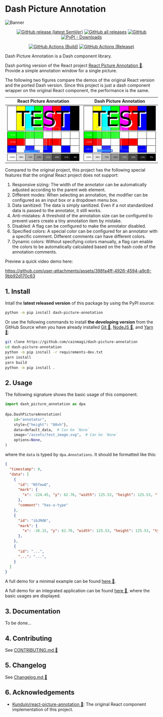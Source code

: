 # Dash Picture Annotation

<p><img alt="Banner" src="https://repository-images.githubusercontent.com/883421149/10c3593c-2d90-4eff-a3b5-761946985243"></p>

<p align="center">
  <a href="https://github.com/cainmagi/dash-picture-annotation/releases/latest"><img alt="GitHub release (latest SemVer)" src="https://img.shields.io/github/v/release/cainmagi/dash-picture-annotation?logo=github&sort=semver&style=flat-square"></a>
  <a href="https://github.com/cainmagi/dash-picture-annotation/releases"><img alt="GitHub all releases" src="https://img.shields.io/github/downloads/cainmagi/dash-picture-annotation/total?logo=github&style=flat-square"></a>
  <a href="https://github.com/cainmagi/dash-picture-annotation/blob/main/LICENSE"><img alt="GitHub" src="https://img.shields.io/github/license/cainmagi/dash-picture-annotation?style=flat-square&logo=opensourceinitiative&logoColor=white"></a>
  <a href="https://pypi.org/project/dash-picture-annotation"><img alt="PyPI - Downloads" src="https://img.shields.io/pypi/dm/dash-picture-annotation?style=flat-square&logo=pypi&logoColor=white&label=pypi"></a>
</p>
<p align="center">
  <a href="https://github.com/cainmagi/dash-picture-annotation/actions/workflows/python-package.yml"><img alt="GitHub Actions (Build)" src="https://img.shields.io/github/actions/workflow/status/cainmagi/dash-picture-annotation/python-package.yml?style=flat-square&logo=githubactions&logoColor=white&label=build"></a>
  <a href="https://github.com/cainmagi/dash-picture-annotation/actions/workflows/python-publish.yml"><img alt="GitHub Actions (Release)" src="https://img.shields.io/github/actions/workflow/status/cainmagi/dash-picture-annotation/python-publish.yml?style=flat-square&logo=githubactions&logoColor=white&label=release"></a>
</p>

Dash Picture Annotation is a Dash component library.

Dash porting version of the React project [React Picture Annotation :link:][git-react-picture-annotation]. Provide a simple annotation window for a single picture.

The following two figures compare the demos of the original React version and the ported Dash version. Since this project is just a dash component wrapper on the original React component, the performance is the same.

|   React Picture Annotation    |   Dash Picture Annotation   |
| :---------------------------: | :-------------------------: |
| ![demo-react][pic-demo-react] | ![demo-dash][pic-demo-dash] |

Compared to the original project, this project has the following special features that the original React project does not support:

1. Responsive sizing: The width of the annotator can be automatically adjusted according to the parent web element.
2. Different modes: When selecting an annotation, the modifier can be configured as an input box or a dropdown menu box.
3. Data sanitized: The data is simply sanitized. Even if a not standardized data is passed to the annotator, it still works.
4. Anti-mistakes: A threshold of the annotation size can be configured to prevent users create a tiny annotation item by mistake.
5. Disabled: A flag can be configured to make the annotator disabled.
6. Specified colors: A special color can be configured for an annotator with a specific comment. Different comments can have different colors.
7. Dynamic colors: Without specifying colors manually, a flag can enable the colors to be automatically calculated based on the hash code of the annotation comments.

Preview a quick video demo here:

https://github.com/user-attachments/assets/398fa4ff-4926-4594-a9c6-9bb92d170c63

## 1. Install

Intall the **latest released version** of this package by using the PyPI source:

``` sh
python -m pip install dash-picture-annotation
```

Or use the following commands to install **the developing version** from the GitHub Source when you have already installed [Git :hammer:][tool-git], [NodeJS :hammer:][tool-nodejs], and [Yarn :hammer:][tool-yarn]:

```bash
git clone https://github.com/cainmagi/dash-picture-annotation
cd dash-picture-annotation
python -m pip install -r requirements-dev.txt
yarn install
yarn build
python -m pip install .
```

## 2. Usage

The following signature shows the basic usage of this component.

``` python
import dash_picture_annotation as dpa

dpa.DashPictureAnnotation(
    id="annotator",
    style={"height": "80vh"},
    data=default_data,  # Can be `None`
    image="/assets/test_image.svg",  # Can be `None`
    options=None,
)
```

where the `data` is typed by `dpa.Annotations`. It should be formatted like this:

```json
{
  "timestamp": 0,
  "data": [
    {
      "id": "N5fewQ",
      "mark": {
        "x": -224.45, "y": 62.76, "width": 125.53, "height": 125.53, "type": "RECT"
      },
      "comment": "has-a-type"
    },
    {
      "id": "ibJMdK",
      "mark": {
        "x": -36.15, "y": 62.76, "width": 125.53, "height": 125.53, "type": "RECT"
      },
    },
    {
      "id": "...",
      "...": "...",
    }
  ]
}
```

A full demo for a minimal example can be found [here :link:][link-demo-minimal].

A full demo for an integrated application can be found [here :link:][link-demo-usage], where the basic usages are displayed.

## 3. Documentation

To be done...

## 4. Contributing

See [CONTRIBUTING.md :book:][link-contributing]

## 5. Changelog

See [Changelog.md :book:][link-changelog]

## 6. Acknowledgements

- [Kunduin/react-picture-annotation :link:][git-react-picture-annotation]: The original React component implementation of this project.

[git-react-picture-annotation]:https://github.com/Kunduin/react-picture-annotation

[tool-git]:https://git-scm.com/downloads
[tool-nodejs]:https://nodejs.org/en/download/package-manager
[tool-yarn]:https://yarnpkg.com/getting-started/install

[pic-demo-react]:https://raw.githubusercontent.com/cainmagi/dash-picture-annotation/main/display/demo-react.png
[pic-demo-dash]:https://raw.githubusercontent.com/cainmagi/dash-picture-annotation/main/display/demo-dash.png

[link-contributing]:https://github.com/cainmagi/dash-picture-annotation/blob/main/CONTRIBUTING.md
[link-changelog]:https://github.com/cainmagi/dash-picture-annotation/blob/main/Changelog.md

[link-demo-minimal]:https://github.com/cainmagi/dash-picture-annotation/blob/main/examples/minimal.py
[link-demo-usage]:https://github.com/cainmagi/dash-picture-annotation/blob/main/usage.py
